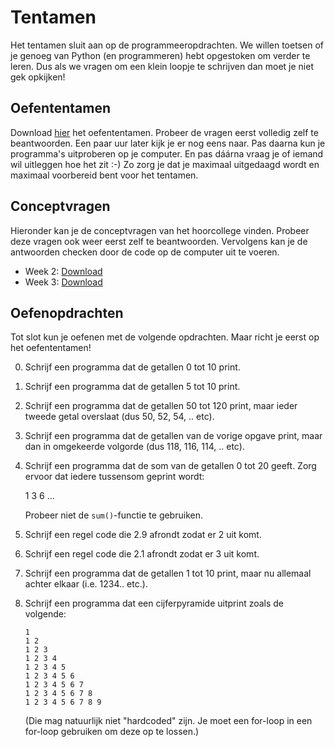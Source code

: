 # Tentamen

Het tentamen sluit aan op de programmeeropdrachten. We willen toetsen of je genoeg van Python (en programmeren) hebt opgestoken om verder te leren. Dus als we vragen om een klein loopje te schrijven dan moet je niet gek opkijken!

## Oefententamen

Download [hier](oefententamen.pdf) het oefententamen. Probeer de vragen eerst volledig zelf te beantwoorden. Een paar uur later kijk je er nog eens naar. Pas daarna kun je programma's uitproberen op je computer. En pas dáárna vraag je of iemand wil uitleggen hoe het zit :-) Zo zorg je dat je maximaal uitgedaagd wordt en maximaal voorbereid bent voor het tentamen.

## Conceptvragen

Hieronder kan je de conceptvragen van het hoorcollege vinden. Probeer deze vragen ook weer eerst zelf te beantwoorden. Vervolgens kan je de antwoorden checken door de code op de computer uit te voeren.

- Week 2: [Download](cq2.pdf)
- Week 3: [Download](cq3.pdf)

## Oefenopdrachten

Tot slot kun je oefenen met de volgende opdrachten. Maar richt je eerst op het oefententamen!

0.  Schrijf een programma dat de getallen 0 tot 10 print.

1.  Schrijf een programma dat de getallen 5 tot 10 print.

2.  Schrijf een programma dat de getallen 50 tot 120 print, maar ieder tweede getal overslaat (dus 50, 52, 54, .. etc).

3.  Schrijf een programma dat de getallen van de vorige opgave print, maar dan in omgekeerde volgorde (dus 118, 116, 114, .. etc).

4.  Schrijf een programma dat de som van de getallen 0 tot 20 geeft. Zorg ervoor dat iedere tussensom geprint wordt:

    1
    3
    6
    ...

    Probeer niet de `sum()`-functie te gebruiken.

6.  Schrijf een regel code die 2.9 afrondt zodat er 2 uit komt.

7.  Schrijf een regel code die 2.1 afrondt zodat er 3 uit komt.

9.  Schrijf een programma dat de getallen 1 tot 10 print, maar nu allemaal achter elkaar (i.e. 1234.. etc.).

10. Schrijf een programma dat een cijferpyramide uitprint zoals de volgende:

		1
		1 2
		1 2 3
		1 2 3 4
		1 2 3 4 5
		1 2 3 4 5 6
		1 2 3 4 5 6 7
		1 2 3 4 5 6 7 8
		1 2 3 4 5 6 7 8 9

    (Die mag natuurlijk niet "hardcoded" zijn. Je moet een for-loop in een for-loop gebruiken om deze op te lossen.)
